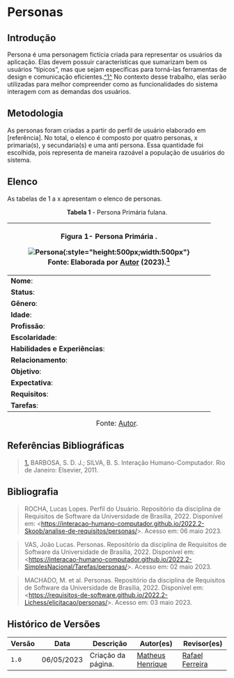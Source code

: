 # Personas

## Introdução

Persona é uma personagem fictícia criada para representar os usuários da aplicação. Elas devem possuir características que sumarizam bem os usuários “típicos”, mas que sejam específicas para torná-las ferramentas de design e comunicação eficientes.<a id="anchor_1" href="#REF1">^1^</a> No contexto desse trabalho, elas serão utilizadas para melhor compreender como as funcionalidades do sistema interagem com as demandas dos usuários.

## Metodologia

As personas foram criadas a partir do perfil de usuário elaborado em [referência]. No total, o elenco é composto por quatro personas, x primaria(s), y secundaria(s) e uma anti persona. Essa quantidade foi escolhida, pois representa de maneira razoável a população de usuários do sistema.

## Elenco

As tabelas de 1 a x apresentam o elenco de personas.

<p style="text-align: center"><b>Tabela 1</b> - Persona Primária fulana.</p>

| <font size="3"><p style="text-align: center">Figura 1- Persona Primária .</p></font><figure markdown>![Persona ](){:style="height:500px;width:500px"}<figcaption>Fonte: Elaborada por [Autor]() (2023).<a id="fnref:1" href="#fn:1"><sup>1</sup></a></figcaption></figure> |
| -------------------------------------------------------------------------------------------------------------------------------------------------------------------------------------------------------------------------------------------------------------------------- |
| **Nome**:                                                                                                                                                                                                                                                                  |
| **Status**:                                                                                                                                                                                                                                                                |
| **Gênero**:                                                                                                                                                                                                                                                                |
| **Idade**:                                                                                                                                                                                                                                                                 |
| **Profissão**:                                                                                                                                                                                                                                                             |
| **Escolaridade**:                                                                                                                                                                                                                                                          |
| **Habilidades e Experiências**:                                                                                                                                                                                                                                            |
| **Relacionamento**:                                                                                                                                                                                                                                                        |
| **Objetivo**:                                                                                                                                                                                                                                                              |
| **Expectativa**:                                                                                                                                                                                                                                                           |
| **Requisitos**:                                                                                                                                                                                                                                                            |
| **Tarefas**:                                                                                                                                                                                                                                                               |

<font size="3"><p style="text-align: center">Fonte: [Autor]().</p></font>

## Referências Bibliográficas

> <a id="REF1" href="#anchor_1">1.</a> BARBOSA, S. D. J.; SILVA, B. S. Interação Humano-Computador. Rio de Janeiro: Elsevier, 2011.

## Bibliografia

> ROCHA, Lucas Lopes. Perfil do Usuário. Repositório da disciplina de Requisitos de Software da Universidade de Brasília, 2022. Disponível em: <<https://interacao-humano-computador.github.io/2022.2-Skoob/analise-de-requisitos/personas/>>. Acesso em: 06 maio 2023.

> VAS, João Lucas. Personas. Repositório da disciplina de Requisitos de Software da Universidade de Brasília, 2022. Disponível em: <<https://interacao-humano-computador.github.io/2022.2-SimplesNacional/Tarefas/personas/>>. Acesso em: 02 maio 2023.

> MACHADO, M. et al. Personas. Repositório da disciplina de Requisitos de Software da Universidade de Brasília, 2022. Disponível em: <<https://requisitos-de-software.github.io/2022.2-Lichess/elicitacao/personas/>>. Acesso em: 03 maio 2023.

## Histórico de Versões

| Versão | Data       | Descrição          | Autor(es)                                        | Revisor(es)                                      |
| ------ | ---------- | ------------------ | ------------------------------------------------ | ------------------------------------------------ |
| `1.0`  | 06/05/2023 | Criação da página. | [Matheus Henrique](https://github.com/mathonaut) | [Rafael Ferreira](https://github.com/RafaelCLG0) |

[^1]: Imagem gerada através da aplicação This Person Doesn't Exist. Disponível em: [https://this-person-does-not-exist.com/pt](https://this-person-does-not-exist.com/pt). Acesso em: 27 de abr. de 2023.
